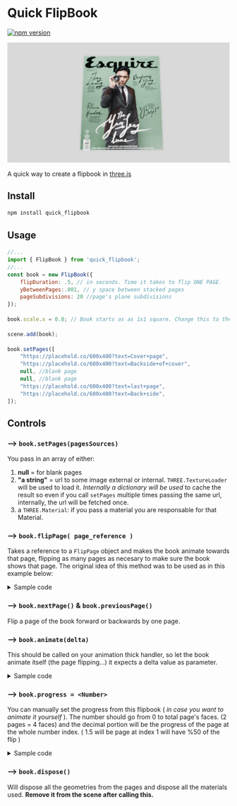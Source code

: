 # Quick FlipBook
[![npm version](https://img.shields.io/npm/v/quick_flipbook.svg?logo=threedotjs)](https://www.npmjs.com/package/quick_flipbook)

![Logo](./demo.gif)


A quick way to create a flipbook in [three.js](https://github.com/mrdoob/three.js/) 

## Install
```bash
npm install quick_flipbook
```

## Usage
```js
//...
import { FlipBook } from 'quick_flipbook'; 
//...
const book = new FlipBook({
    flipDuration: .5, // in seconds. Time it takes to flip ONE PAGE.
    yBetweenPages:.001, // y space between stacked pages
    pageSubdivisions: 20 //page's plane subdivisions
}); 

book.scale.x = 0.8; // Book starts as as 1x1 square. Change this to the correct ratio for your desire page size.

scene.add(book);
 
book.setPages([
    "https://placehold.co/600x400?text=Cover+page", 
    "https://placehold.co/600x400?text=Backside+of+cover",  
    null, //blank page
    null, //blank page
    "https://placehold.co/600x400?text=last+page",    
    "https://placehold.co/600x400?text=Back+side", 
]); 
``` 

## Controls

### --> `book.setPages(pagesSources)`
You pass in an array of either:
1. **null** = for blank pages
2. **"a string"** = url to some image external or internal. `THREE.TextureLoader` will be used to load it. _Internally a dictionary will be used_ to cache the result so even if you call `setPages` multiple times passing the same url, internally, the url will be fetched once.
3. a `THREE.Material`: if you pass a material you are responsable for that Material.

### --> `book.flipPage( page_reference )`
Takes a reference to a `FlipPage` object and makes the book animate towards that page, flipping as many pages as necesary to make sure the book shows that page. The original idea of this method was to be used as in this example below:

<details>
  <summary>Sample code</summary>

```js
function onMouseClick(event) {
     
    const   mouse = new THREE.Vector2();
            mouse.x = (event.clientX / window.innerWidth) * 2 - 1;
            mouse.y = -(event.clientY / window.innerHeight) * 2 + 1;
  
    // Raycasting to check for intersections with the mesh
    const raycaster = new THREE.Raycaster();
    raycaster.setFromCamera(mouse, camera);
   
    // Array to store intersected objects
    const intersects = raycaster.intersectObjects(scene.children); 
     
    // find where the page is based on your usecase, in this case...
    if( intersects.length )
        book.flipPage(intersects[0].object.parent); //parent is a FlipPage object
  }
```
</details>

### --> `book.nextPage()` & `book.previousPage()`
Flip a page of the book forward or backwards by one page.

### --> `book.animate(delta)`
This should be called on your animation thick handler, so let the book animate itself (the page flipping...) it expects a delta value as parameter.

<details>
  <summary>Sample code</summary>

```js 
const clock = new THREE.Clock();

function animate() {
	requestAnimationFrame( animate );

    book.animate(clock.getDelta());  
}

animate();
```
</details>

### --> `book.progress = <Number>`
You can manually set the progress from this flipbook ( _in case you want to animate it yourself_ ). The number should go from 0 to total page's faces. (2 pages = 4 faces) and the decimal portion will be the progress of the page at the whole number index. ( 1.5 will be page at index 1 will have %50 of the flip )
<details>
  <summary>Sample code</summary>

```js 
book.progress = 1.5; // page index:1 will be "flipped" %50
```
</details>

### --> `book.dispose()`
Will dispose all the geometries from the pages and dispose all the materials used. **Remove it from the scene after calling this.**
